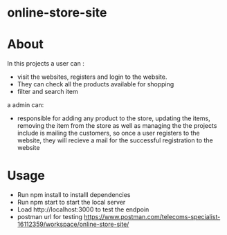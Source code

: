 # online-store-site
# About
In this projects a user can :
- visit the websites, registers and login to the website. 
- They can check all the products available for shopping
- filter and search item 

a admin can:
- responsible for adding any product to the store, updating the items, removing the item from the store as well as managing the
the projects include is mailing the customers, so once a user registers to the website, they will recieve a mail for the successful registration to the website
 
# Usage
- Run npm install to installl dependencies
- Run npm start to start the local server
- Load http://localhost:3000 to test the endpoin
-  postman url for testing https://www.postman.com/telecoms-specialist-16112359/workspace/online-store-site/
